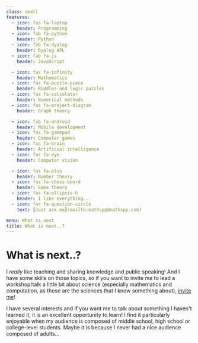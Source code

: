 ```yaml
---
class: small
features:
  - icon: fas fa-laptop
    header: Programming
  - icon: fab fa-python
    header: Python
  - icon: fab fa-dyalog
    header: Dyalog APL
  - icon: fab fa-js
    header: JavaScript

  - icon: fas fa-infinity
    header: Mathematics
  - icon: fas fa-puzzle-piece
    header: Riddles and logic puzzles
  - icon: fas fa-calculator
    header: Numerical methods
  - icon: fas fa-project-diagram
    header: Graph theory

  - icon: fab fa-android
    header: Mobile development
  - icon: fas fa-gamepad
    header: Computer games
  - icon: fas fa-brain
    header: Artificial intelligence
  - icon: far fa-eye
    header: Computer vision

  - icon: fas fa-plus
    header: Number theory
  - icon: fas fa-chess-board
    header: Game theory
  - icon: fas fa-ellipsis-h
    header: I like everything...
  - icon: far fa-question-circle
    text: [Just ask me](mailto:mathspp@mathspp.com)

menu: What is next
title: What is next..?
---
```


# What is next..?

I _really_ like teaching and sharing knowledge and public speaking! And I have some skills on those topics, so if you want to invite me to lead a workshop/talk a little bit about science (especially mathematics and computation, as those are the sciences that I know something about), [invite me](mailto:mathspp@mathspp.com)!

I have several interests and if you want me to talk about something I haven't learned it, it is an excellent opportunity to learn! I find it particularly enjoyable when my audience is composed of middle school, high school or college-level students. Maybe it is because I never had a nice audience composed of adults...

